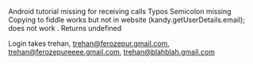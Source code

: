 Android tutorial missing for receiving calls
Typos
Semicolon missing
Copying to fiddle works but not in website
(kandy.getUserDetails.email); does not work . Returns undefined

Login takes trehan, trehan@ferozepur.gmail.com, trehan@ferozepureeee.gmail.com, trehan@blahblah.gmail.com
